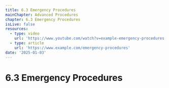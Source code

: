```yaml
---
title: 6.3 Emergency Procedures
mainChapter: Advanced Procedures
chapter: 6.3 Emergency Procedures
isLive: false
resources:
  - type: video
    url: 'https://www.youtube.com/watch?v=example-emergency-procedures'
  - type: article
    url: 'https://www.example.com/emergency-procedures'
date: '2025-01-03'
---
```


# 6.3 Emergency Procedures
